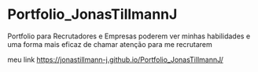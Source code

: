 # Portfolio_JonasTillmannJ
Portfolio para Recrutadores e Empresas poderem ver minhas habilidades e uma forma mais eficaz de chamar atenção para me recrutarem

meu link https://jonastillmann-j.github.io/Portfolio_JonasTillmannJ/
